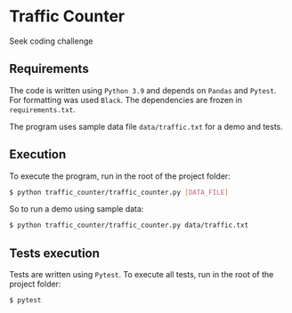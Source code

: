 # Traffic Counter

Seek coding challenge

## Requirements

The code is written using `Python 3.9` and depends on `Pandas` and `Pytest`. For formatting was used `Black`. The dependencies are frozen in `requirements.txt`.

The program uses sample data file `data/traffic.txt` for a demo and tests.

## Execution

To execute the program, run in the root of the project folder:

```sh
$ python traffic_counter/traffic_counter.py [DATA_FILE]
```

So to run a demo using sample data:

```sh
$ python traffic_counter/traffic_counter.py data/traffic.txt
```

## Tests execution

Tests are written using `Pytest`. To execute all tests, run in the root of the project folder:

```sh
$ pytest
```
